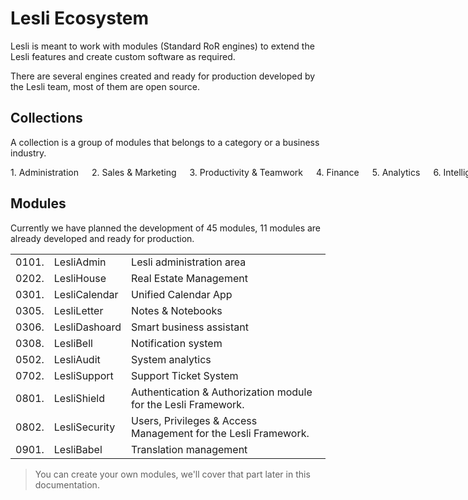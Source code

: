 # Lesli Ecosystem
Lesli is meant to work with modules (Standard RoR engines) to extend the Lesli features and create custom software as required.

There are several engines created and ready for production developed by the Lesli team, most of them are open source.

## Collections 
A collection is a group of modules that belongs to a category or a business industry.

<div class="columns is-multiline lesli-css-color-collections">
    <div class="has-text-centered px-4 py-6 br-2 br-2 has-text-white lesli-background-collection-administration">
        1.&nbsp;Administration
    </div>
    <div class="has-text-centered px-4 py-6 br-2 has-text-white lesli-background-collection-sales">
        2.&nbsp;Sales&nbsp;&&nbsp;Marketing
    </div>
    <div class="has-text-centered px-4 py-6 br-2 has-text-white lesli-background-collection-productivity">
        3.&nbsp;Productivity&nbsp;&&nbsp;Teamwork
    </div>
    <div class="has-text-centered px-4 py-6 br-2 has-text-white lesli-background-collection-finance">
        4.&nbsp;Finance
    </div>
    <div class="has-text-centered px-4 py-6 br-2 has-text-black lesli-background-collection-analytics">
        5.&nbsp;Analytics
    </div>
    <div class="has-text-centered px-4 py-6 br-2 has-text-white lesli-background-collection-intelligence">
        6.&nbsp;Intelligence
    </div>
    <div class="has-text-centered px-4 py-6 br-2 has-text-black lesli-background-collection-it">
        7.&nbsp;IT&nbsp;&&nbsp;Help&nbsp;Desk
    </div>
    <div class="has-text-centered px-4 py-6 br-2 has-text-black lesli-background-collection-security">
        8.&nbsp;Security&nbsp;&&nbsp;Privacy
    </div>
    <div class="has-text-centered px-4 py-6 br-2 has-text-black lesli-background-collection-integration">
        9.&nbsp;Integrations
    </div>
</div>


## Modules 
Currently we have planned the development of 45 modules, 11 modules are already developed and ready for production.

<table class="table is-fullwidth is-striped" style="display: table;">
    <tr>
        <td>0101.</td>
        <td>LesliAdmin</td>
        <td>Lesli administration area</td>
    </tr>
    <tr>
        <td>0202.</td>
        <td>LesliHouse</td>
        <td>Real Estate Management</td>
    </tr>
    <tr>
        <td>0301.</td>
        <td>LesliCalendar</td>
        <td>Unified Calendar App</td>
    </tr>
    <tr>
        <td>0305.</td>
        <td>LesliLetter</td>
        <td>Notes & Notebooks</td>
    </tr>
    <tr>
        <td>0306.</td>
        <td>LesliDashoard</td>
        <td>Smart business assistant</td>
    </tr>
    <tr>
        <td>0308.</td>
        <td>LesliBell</td>
        <td>Notification system</td>
    </tr>
    <tr>
        <td>0502.</td>
        <td>LesliAudit</td>
        <td>System analytics</td>
    </tr>
    <tr>
        <td>0702.</td>
        <td>LesliSupport</td>
        <td>Support Ticket System</td>
    </tr>
    <tr>
        <td>0801.</td>
        <td>LesliShield</td>
        <td>Authentication & Authorization module for the Lesli Framework.</td>
    </tr>
    <tr>
        <td>0802.</td>
        <td>LesliSecurity</td>
        <td>Users, Privileges & Access Management for the Lesli Framework.</td>
    </tr>
    <tr>
        <td>0901.</td>
        <td>LesliBabel</td>
        <td>Translation management</td>
    </tr>
</table>

> You can create your own modules, we'll cover that part later in this documentation.

